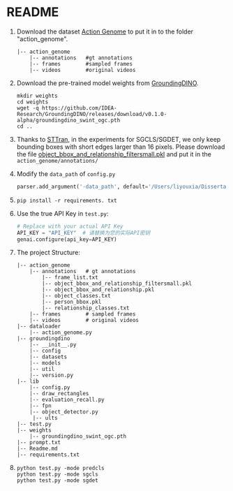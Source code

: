 # README

1. Download the dataset  [Action Genome](https://github.com/JingweiJ/ActionGenome) to put it in to the folder "action_genome".

   ```
   |-- action_genome
       |-- annotations   #gt annotations
       |-- frames        #sampled frames
       |-- videos        #original videos
   ```

2. Download the pre-trained model weights from [GroundingDINO](https://github.com/IDEA-Research/GroundingDINO).

   ```
   mkdir weights
   cd weights
   wget -q https://github.com/IDEA-Research/GroundingDINO/releases/download/v0.1.0-alpha/groundingdino_swint_ogc.pth
   cd ..
   ```

3. Thanks to [STTran](https://github.com/yrcong/STTran), in the experiments for SGCLS/SGDET, we only keep bounding boxes with short edges larger than 16 pixels. Please download the file [object_bbox_and_relationship_filtersmall.pkl](https://drive.google.com/file/d/19BkAwjCw5ByyGyZjFo174Oc3Ud56fkaT/view?usp=sharing) and put it in the `action_genome/annotations/`

4. Modify the `data_path` of `config.py`

   ```python
   parser.add_argument('-data_path', default='/Users/liyouxia/Dissertation/VidSGG Benchmark/action_genome/', type=str)
   ```

5. ```
   pip install -r requirements. txt
   ```

6. Use the true API Key in `test.py`:

   ```python
   # Replace with your actual API Key
   API_KEY = "API_KEY"  # 请替换为您的实际API密钥
   genai.configure(api_key=API_KEY)
   ```

7. The project Structure:

   ```
   |-- action_genome
       |-- annotations   # gt annotations
           |-- frame_list.txt
           |-- object_bbox_and_relationship_filtersmall.pkl
           |-- object_bbox_and_relationship.pkl
           |-- object_classes.txt
           |-- person_bbox.pkl
           |-- relationship_classes.txt
       |-- frames        # sampled frames
       |-- videos        # original videos
   |-- dataloader
       |-- action_genome.py
   |-- groundingdino
       |-- __init__.py
       |-- config
       |-- datasets
       |-- models
       |-- util
       |-- version.py
   |-- lib
       |-- config.py
       |-- draw_rectangles
       |-- evaluation_recall.py
       |-- fpn
       |-- object_detector.py
   		|-- ults
   |-- test.py
   |-- weights
       |-- groundingdino_swint_ogc.pth
   |-- prompt.txt
   |-- Readme.md
   |-- requirements.txt
   ```

8. ```
   python test.py -mode predcls
   python test.py -mode sgcls
   python test.py -mode sgdet
   ```
